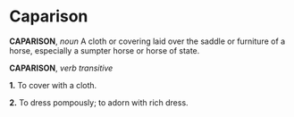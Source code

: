 # Caparison

**CAPARISON**, _noun_ A cloth or covering laid over the saddle or furniture of a horse, especially a sumpter horse or horse of state.

**CAPARISON**, _verb transitive_

**1.** To cover with a cloth.

**2.** To dress pompously; to adorn with rich dress.